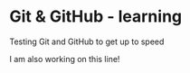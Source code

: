 # Git & GitHub - learning

Testing Git and GitHub to get up to speed

I am also working on this line!